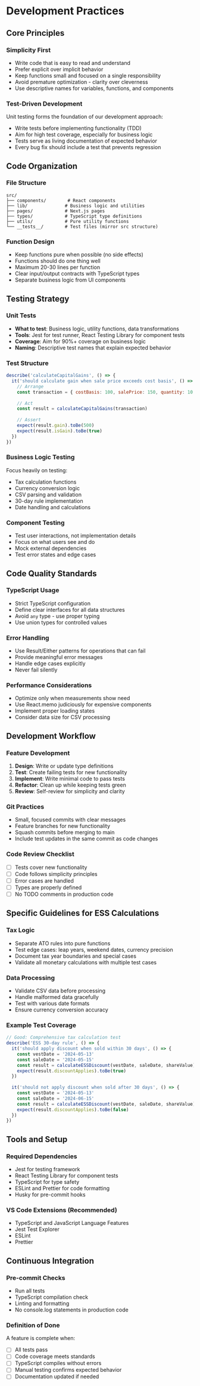 # Development Practices

## Core Principles

### Simplicity First
- Write code that is easy to read and understand
- Prefer explicit over implicit behavior
- Keep functions small and focused on a single responsibility
- Avoid premature optimization - clarity over cleverness
- Use descriptive names for variables, functions, and components

### Test-Driven Development
Unit testing forms the foundation of our development approach:
- Write tests before implementing functionality (TDD)
- Aim for high test coverage, especially for business logic
- Tests serve as living documentation of expected behavior
- Every bug fix should include a test that prevents regression

## Code Organization

### File Structure
```
src/
├── components/        # React components
├── lib/              # Business logic and utilities
├── pages/            # Next.js pages
├── types/            # TypeScript type definitions
├── utils/            # Pure utility functions
└── __tests__/        # Test files (mirror src structure)
```

### Function Design
- Keep functions pure when possible (no side effects)
- Functions should do one thing well
- Maximum 20-30 lines per function
- Clear input/output contracts with TypeScript types
- Separate business logic from UI components

## Testing Strategy

### Unit Tests
- **What to test**: Business logic, utility functions, data transformations
- **Tools**: Jest for test runner, React Testing Library for component tests
- **Coverage**: Aim for 90%+ coverage on business logic
- **Naming**: Descriptive test names that explain expected behavior

### Test Structure
```javascript
describe('calculateCapitalGains', () => {
  it('should calculate gain when sale price exceeds cost basis', () => {
    // Arrange
    const transaction = { costBasis: 100, salePrice: 150, quantity: 10 }
    
    // Act
    const result = calculateCapitalGains(transaction)
    
    // Assert
    expect(result.gain).toBe(500)
    expect(result.isGain).toBe(true)
  })
})
```

### Business Logic Testing
Focus heavily on testing:
- Tax calculation functions
- Currency conversion logic
- CSV parsing and validation
- 30-day rule implementation
- Date handling and calculations

### Component Testing
- Test user interactions, not implementation details
- Focus on what users see and do
- Mock external dependencies
- Test error states and edge cases

## Code Quality Standards

### TypeScript Usage
- Strict TypeScript configuration
- Define clear interfaces for all data structures
- Avoid `any` type - use proper typing
- Use union types for controlled values

### Error Handling
- Use Result/Either patterns for operations that can fail
- Provide meaningful error messages
- Handle edge cases explicitly
- Never fail silently

### Performance Considerations
- Optimize only when measurements show need
- Use React.memo judiciously for expensive components
- Implement proper loading states
- Consider data size for CSV processing

## Development Workflow

### Feature Development
1. **Design**: Write or update type definitions
2. **Test**: Create failing tests for new functionality
3. **Implement**: Write minimal code to pass tests
4. **Refactor**: Clean up while keeping tests green
5. **Review**: Self-review for simplicity and clarity

### Git Practices
- Small, focused commits with clear messages
- Feature branches for new functionality
- Squash commits before merging to main
- Include test updates in the same commit as code changes

### Code Review Checklist
- [ ] Tests cover new functionality
- [ ] Code follows simplicity principles
- [ ] Error cases are handled
- [ ] Types are properly defined
- [ ] No TODO comments in production code

## Specific Guidelines for ESS Calculations

### Tax Logic
- Separate ATO rules into pure functions
- Test edge cases: leap years, weekend dates, currency precision
- Document tax year boundaries and special cases
- Validate all monetary calculations with multiple test cases

### Data Processing
- Validate CSV data before processing
- Handle malformed data gracefully
- Test with various date formats
- Ensure currency conversion accuracy

### Example Test Coverage
```javascript
// Good: Comprehensive tax calculation test
describe('ESS 30-day rule', () => {
  it('should apply discount when sold within 30 days', () => {
    const vestDate = '2024-05-13'
    const saleDate = '2024-05-15'
    const result = calculateESSDiscount(vestDate, saleDate, shareValue)
    expect(result.discountApplies).toBe(true)
  })
  
  it('should not apply discount when sold after 30 days', () => {
    const vestDate = '2024-05-13'
    const saleDate = '2024-06-15'
    const result = calculateESSDiscount(vestDate, saleDate, shareValue)
    expect(result.discountApplies).toBe(false)
  })
})
```

## Tools and Setup

### Required Dependencies
- Jest for testing framework
- React Testing Library for component tests
- TypeScript for type safety
- ESLint and Prettier for code formatting
- Husky for pre-commit hooks

### VS Code Extensions (Recommended)
- TypeScript and JavaScript Language Features
- Jest Test Explorer
- ESLint
- Prettier

## Continuous Integration

### Pre-commit Checks
- Run all tests
- TypeScript compilation check
- Linting and formatting
- No console.log statements in production code

### Definition of Done
A feature is complete when:
- [ ] All tests pass
- [ ] Code coverage meets standards
- [ ] TypeScript compiles without errors
- [ ] Manual testing confirms expected behavior
- [ ] Documentation updated if needed
